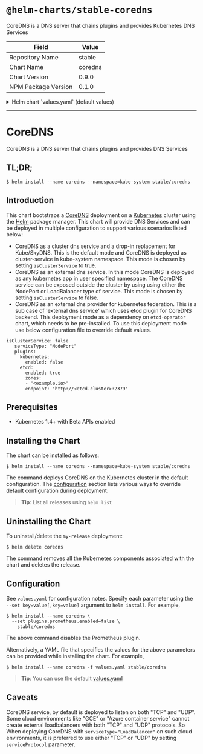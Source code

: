 # `@helm-charts/stable-coredns`

CoreDNS is a DNS server that chains plugins and provides Kubernetes DNS Services

| Field               | Value   |
| ------------------- | ------- |
| Repository Name     | stable  |
| Chart Name          | coredns |
| Chart Version       | 0.9.0   |
| NPM Package Version | 0.1.0   |

<details>

<summary>Helm chart `values.yaml` (default values)</summary>

```yaml
# Default values for coredns.
# This is a YAML-formatted file.
# Declare variables to be passed into your templates.

replicaCount: 1

image:
  repository: coredns/coredns
  tag: '1.0.6'
  pullPolicy: IfNotPresent

resources:
  limits:
    cpu: 100m
    memory: 128Mi
  requests:
    cpu: 100m
    memory: 128Mi

rbac:
  # If true, create & use RBAC resources
  create: false
  # Ignored if rbac.create is true
  serviceAccountName: default

# isClusterService specifies whether chart should be deployed as cluster-service or normal k8s app.
isClusterService: true

# serviceType specifies type of service to be created for this chart.
serviceType: 'ClusterIP'

# cluster IP to use
# clusterIP: ""

# serviceProtocol specifies the protocol on which to expose the CoreDNS service.
# Can be one of three options: "UDPNTCP" (default), "UDP" or "TCP"
serviceProtocol: 'UDPNTCP'

# plugn configuration of CoreDNS refer to https://github.com/coredns/coredns/tree/master/plugin
# for all specific details. set enabled to true/false to enable/disable a plugin.
plugins:
  kubernetes:
    enabled: true
    clusterCidr: '10.3.0.0/24'
    clusterDomain: 'cluster.local'
    clusterIP:
  prometheus:
    enabled: true
    port: '9153'
  errors:
    enabled: true
    file: 'stdout'
  log:
    enabled: false
  health:
    enabled: true
  proxy:
    enabled: true
  cache:
    enabled: true
  loadbalance:
    enabled: true
    policy: 'round_robin'
  etcd:
    enabled: false
    zones:
      - 'k8s.io'
    path: '/skydns'
    endpoint: 'http://localhost:2379'
# configure custom zone files as per https://coredns.io/2017/05/08/custom-dns-entries-for-kubernetes/
zoneFiles: []
#  - filename: example.db
#    domain: example.com
#    contents: |
#      example.com.   IN SOA sns.dns.icann.com. noc.dns.icann.com. 2015082541 7200 3600 1209600 3600
#      example.com.   IN NS  b.iana-servers.net.
#      example.com.   IN NS  a.iana-servers.net.
#      example.com.   IN A   192.168.99.102
#      *.example.com. IN A   192.168.99.102
```

</details>

---

# CoreDNS

CoreDNS is a DNS server that chains plugins and provides DNS Services

## TL;DR;

```console
$ helm install --name coredns --namespace=kube-system stable/coredns
```

## Introduction

This chart bootstraps a [CoreDNS](https://github.com/coredns/coredns) deployment on a [Kubernetes](http://kubernetes.io) cluster using the [Helm](https://helm.sh) package manager. This chart will provide DNS Services and can be deployed in multiple configuration to support various scenarios listed below:

- CoreDNS as a cluster dns service and a drop-in replacement for Kube/SkyDNS. This is the default mode and CoreDNS is deployed as cluster-service in kube-system namespace. This mode is chosen by setting `isClusterService` to true.
- CoreDNS as an external dns service. In this mode CoreDNS is deployed as any kubernetes app in user specified namespace. The CoreDNS service can be exposed outside the cluster by using using either the NodePort or LoadBalancer type of service. This mode is chosen by setting `isClusterService` to false.
- CoreDNS as an external dns provider for kubernetes federation. This is a sub case of 'external dns service' which uses etcd plugin for CoreDNS backend. This deployment mode as a dependency on `etcd-operator` chart, which needs to be pre-installed. To use this deployment mode use below configuration file to override default values.

```
isClusterService: false
   serviceType: "NodePort"
   plugins:
     kubernetes:
       enabled: false
     etcd:
       enabled: true
       zones:
       - "<example.io>"
       endpoint: "http://<etcd-cluster>:2379"
```

## Prerequisites

- Kubernetes 1.4+ with Beta APIs enabled

## Installing the Chart

The chart can be installed as follows:

```console
$ helm install --name coredns --namespace=kube-system stable/coredns
```

The command deploys CoreDNS on the Kubernetes cluster in the default configuration. The [configuration](#configuration) section lists various ways to override default configuration during deployment.

> **Tip**: List all releases using `helm list`

## Uninstalling the Chart

To uninstall/delete the `my-release` deployment:

```console
$ helm delete coredns
```

The command removes all the Kubernetes components associated with the chart and deletes the release.

## Configuration

See `values.yaml` for configuration notes. Specify each parameter using the `--set key=value[,key=value]` argument to `helm install`. For example,

```console
$ helm install --name coredns \
  --set plugins.prometheus.enabled=false \
    stable/coredns
```

The above command disables the Prometheus plugin.

Alternatively, a YAML file that specifies the values for the above parameters can be provided while installing the chart. For example,

```console
$ helm install --name coredns -f values.yaml stable/coredns
```

> **Tip**: You can use the default [values.yaml](values.yaml)

## Caveats

CoreDNS service, by default is deployed to listen on both "TCP" and "UDP".
Some cloud environments like "GCE" or "Azure container service" cannot
create external loadbalancers with both "TCP" and "UDP" protocols. So
When deploying CoreDNS with `serviceType="LoadBalancer"` on such cloud
environments, it is preferred to use either "TCP" or "UDP" by setting
`serviceProtocol` parameter.
